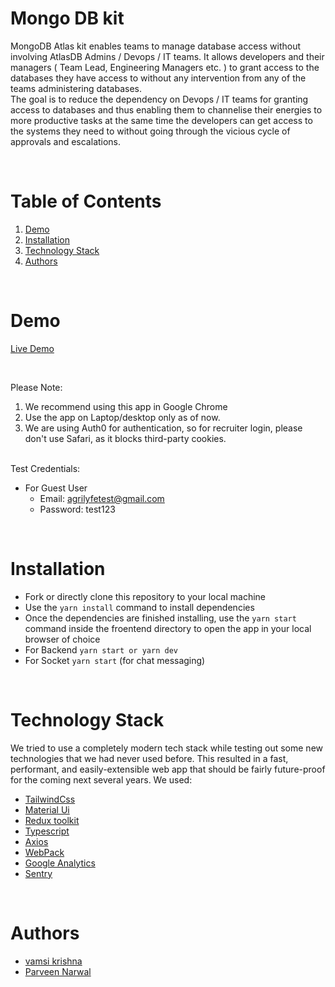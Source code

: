 

# Mongo DB kit
MongoDB Atlas kit enables teams to manage database access without involving AtlasDB Admins / Devops / IT teams. It allows developers and their managers ( Team Lead, Engineering Managers etc. ) to grant access to the databases they have access to without any intervention from any of the teams administering databases.
<br/>
The goal is to reduce the dependency on Devops / IT teams for granting access to databases and thus enabling them to channelise their energies to more productive tasks at the same time the developers can get access to the systems they need to without going through the vicious cycle of approvals and escalations.

<br/>

# Table of Contents

1. [Demo](#demo)
2. [Installation](#installation)
3. [Technology Stack](#technology-stack)
4. [Authors](#authors)
<br/>

# Demo

[Live Demo](https://agri-front.vercel.app/)

<br/>

Please Note:

1. We recommend using this app in Google Chrome
2. Use the app on Laptop/desktop only as of now.
3. We are using Auth0 for authentication, so for recruiter login, please don't use Safari, as it blocks third-party cookies.

<br/>
Test Credentials:

- For Guest User
  - Email: agrilyfetest@gmail.com
  - Password: test123

<br/>

# Installation

- Fork or directly clone this repository to your local machine
- Use the `yarn install` command to install dependencies
- Once the dependencies are finished installing, use the `yarn start` command inside the froentend directory to open the app in your local browser of choice
- For Backend `yarn start or yarn dev`
- For Socket `yarn start` (for chat messaging)


<br/>

# Technology Stack

We tried to use a completely modern tech stack while testing out some new technologies that we had never used before. This resulted in a fast, performant, and easily-extensible web app that should be fairly future-proof for the coming next several years. We used:

- [TailwindCss](https://tailwindcss.com/)
- [Material Ui](https://mui.com/)
- [Redux toolkit](https://redux-toolkit.js.org/)
- [Typescript](https://www.typescriptlang.org/)
- [Axios](https://axios-http.com/docs/intro)
- [WebPack](https://webpack.js.org/)
- [Google Analytics](https://analytics.google.com/analytics/web/provision/#/provision)
- [Sentry](https://sentry.io/)


<br/>

# Authors

- [vamsi krishna](https://github.com/vamsilearner)
- [Parveen Narwal](https://github.com/PraveenNarwal/)

<br/>
